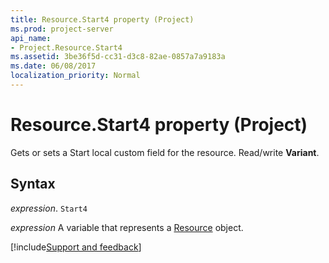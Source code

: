 ```yaml
---
title: Resource.Start4 property (Project)
ms.prod: project-server
api_name:
- Project.Resource.Start4
ms.assetid: 3be36f5d-cc31-d3c8-82ae-0857a7a9183a
ms.date: 06/08/2017
localization_priority: Normal
---
```



# Resource.Start4 property (Project)

Gets or sets a Start local custom field for the resource. Read/write  **Variant**.


## Syntax

_expression_. `Start4`

_expression_ A variable that represents a [Resource](./Project.Resource.md) object.

[!include[Support and feedback](~/includes/feedback-boilerplate.md)]